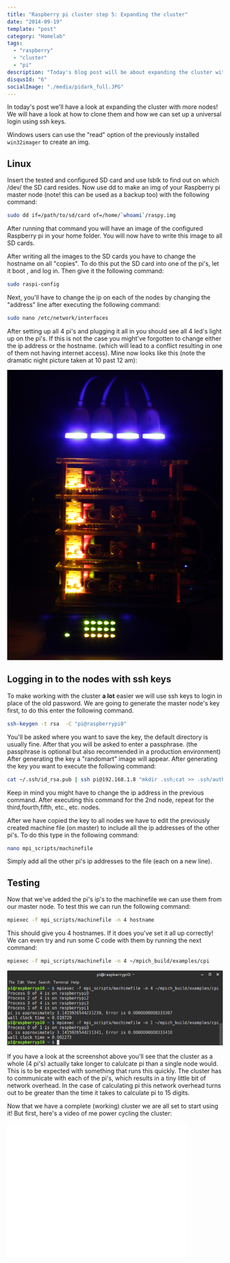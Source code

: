 ```yaml
---
title: "Raspberry pi cluster step 5: Expanding the cluster"
date: "2014-09-19"
template: "post"
category: "Homelab"
tags:
  - "raspberry"
  - "cluster"
  - "pi"
description: "Today's blog post will be about expanding the cluster with more nodes."
disqusId: "6"
socialImage: "./media/pidark_full.JPG"
---
```


In today's post we'll have a look at expanding the cluster with more nodes! We will have a look at how to clone them and how we can set up a universal login using ssh keys.

Windows users can use the "read" option of the previously installed `win32imager` to create an img.

## Linux

Insert the tested and configured SD card and use lsblk to find out on which /dev/ the SD card resides. Now use dd to make an img of your Raspberry pi master node (note! this can be used as a backup too) with the following command:

```bash
sudo dd if=/path/to/sd/card of=/home/`whoami`/raspy.img
```

After running that command you will have an image of the configured Raspberry pi in your home folder. You will now have to write this image to all SD cards.

After writing all the images to the SD cards you have to change the hostname on all "copies". To do this put the SD card into one of the pi's, let it boot , and log in. Then give it the following command:

```bash
sudo raspi-config
```

Next, you'll have to change the ip on each of the nodes by changing the "address" line after executing the following command:

```bash
sudo nano /etc/network/interfaces
```

After setting up all 4 pi's and plugging it all in you should see all 4 led's light up on the pi's. If this is not the case you might've forgotten to change either the ip address or the hostname. (which will lead to a conflict resulting in one of them not having internet access). Mine now looks like this (note the dramatic night picture taken at 10 past 12 am):

![picture of 4 Raspberry pi's stacked on a network switch serving as a cluster](./media/pidark_full.JPG "It's not quite RGB but it's beautiful!")

## Logging in to the nodes with ssh keys

To make working with the cluster **a lot** easier we will use ssh keys to login in place of the old password. We are going to generate the master node's key first, to do this enter the following command.

```bash
ssh-keygen -t rsa  -C "pi@raspberrypi0"
```

You'll be asked where you want to save the key, the default directory is usually fine. After that you will be asked to enter a passphrase. (the passphrase is optional but also recommended in a production environment) After generating the key a "randomart" image will appear. After generating the key you want to execute the following command:

```bash
cat ~/.ssh/id_rsa.pub | ssh pi@192.168.1.8 "mkdir .ssh;cat >> .ssh/authorized_keys"
```

Keep in mind you might have to change the ip address in the previous command. After executing this command for the 2nd node, repeat for the third,fourth,fifth, etc., etc. nodes.

After we have copied the key to all nodes we have to edit the previously created machine file (on master) to include all the ip addresses of the other pi's. To do this type in the following command:

```bash
nano mpi_scripts/machinefile
```

Simply add all the other pi's ip addresses to the file (each on a new line).

## Testing

Now that we've added the pi's ip's to the machinefile we can use them from our master node. To test this we can run the following command:

```bash
mpiexec -f mpi_scripts/machinefile -n 4 hostname
```

This should give you 4 hostnames. If it does you've set it all up correctly! We can even try and run some C code with them by running the next command:

```bash
mpiexec -f mpi_scripts/machinefile -n 4 ~/mpich_build/examples/cpi
```

![a picture showing that a clustered pi is actually slower at calculating pi...](./media/piresults.png "Is that correct? O.o")

If you have a look at the screenshot above you'll see that the cluster as a whole (4 pi's) actually take longer to calulcate pi than a single node would. This is to be expected with something that runs this quickly. The cluster has to communicate with each of the pi's, which results in a tiny little bit of network overhead. In the case of calculating pi this network overhead turns out to be greater than the time it takes to calculate pi to 15 digits.

Now that we have a complete (working) cluster we are all set to start using it! But first, here's a video of me power cycling the cluster:

<iframe src="//www.youtube.com/embed/lm1oeS1uzY8" allowfullscreen="" width="420" height="315" frameborder="0"></iframe>
